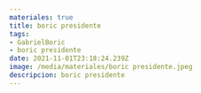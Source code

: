 ```yaml
---
materiales: true
title: boric presidente
tags:
- GabrielBoric
- boric presidente
date: 2021-11-01T23:18:24.239Z
image: /media/materiales/boric presidente.jpeg
descripcion: boric presidente
---
```

